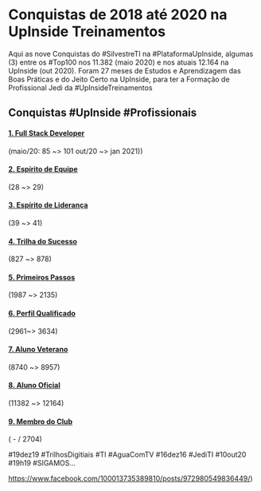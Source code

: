 # Conquistas de 2018 até 2020 na UpInside Treinamentos 

Aqui as nove Conquistas do #SilvestreTI na #PlataformaUpInside, algumas (3) entre os #Top100 nos 11.382 (maio 2020) e nos atuais 12.164 na UpInside (out 2020). Foram 27 meses de Estudos e Aprendizagem das Boas Práticas e do Jeito Certo na UpInside, para ter a Formação de Profissional Jedi da #UpInsideTreinamentos

## Conquistas #UpInside #Profissionais 

#### [1. Full Stack Developer](https://www.upinside.com.br/conquistas/46823) 
(maio/20: 85 ~> 101 out/20 ~> jan 2021)) 

#### [2. Espírito de Equipe](https://www.upinside.com.br/conquistas/46829)
(28 ~> 29) 

#### [3. Espírito de Liderança](https://www.upinside.com.br/conquistas/46563)
(39 ~> 41) 

#### [4. Trilha do Sucesso](https://www.upinside.com.br/conquistas/46500)
(827 ~> 878) 

#### [5. Primeiros Passos](https://www.upinside.com.br/conquistas/41415)
(1987 ~> 2135) 

#### [6. Perfil Qualificado](https://www.upinside.com.br/conquistas/46312)
(2961~> 3634) 

#### [7. Aluno Veterano](https://www.upinside.com.br/conquistas/39670)
(8740 ~> 8957) 

#### [8. Aluno Oficial](https://www.upinside.com.br/conquistas/34011)
(11382 ~> 12164) 

#### [9. Membro do Club](https://www.upinside.com.br/conquistas/50339)
( - / 2704)  

#19dez19 #TrilhosDigitiais #TI
#AguaComTV #16dez16 #JediTI 
#10out20 #19h19 #SIGAMOS...

https://www.facebook.com/100013735389810/posts/972980549836449/)

